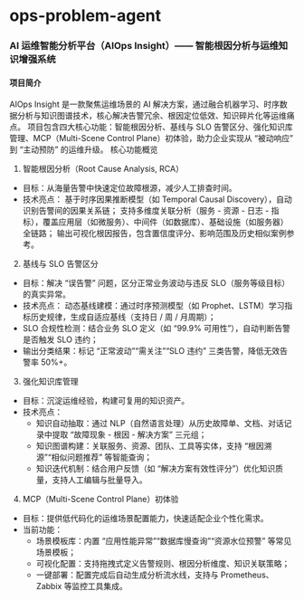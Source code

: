 # ops-problem-agent


### AI 运维智能分析平台（AIOps Insight）—— 智能根因分析与运维知识增强系统
#### 项目简介
  AIOps Insight 是一款聚焦运维场景的 AI 解决方案，通过融合机器学习、时序数据分析与知识图谱技术，核心解决告警冗余、根因定位低效、知识碎片化等运维痛点。
项目包含四大核心功能：智能根因分析、基线与 SLO 告警区分、强化知识库管理、MCP（Multi-Scene Control Plane）初体验，助力企业实现从 “被动响应” 到 “主动预防” 的运维升级。
核心功能概览
1. 智能根因分析（Root Cause Analysis, RCA）
+ 目标：从海量告警中快速定位故障根源，减少人工排查时间。
+ 技术亮点： 基于时序因果推断模型（如 Temporal Causal Discovery），自动识别告警间的因果关系链；
支持多维度关联分析（服务 - 资源 - 日志 - 指标），覆盖应用层（如微服务）、中间件（如数据库）、基础设施（如服务器）全链路；
输出可视化根因报告，包含置信度评分、影响范围及历史相似案例参考。

2. 基线与 SLO 告警区分
+ 目标：解决 “误告警” 问题，区分正常业务波动与违反 SLO（服务等级目标）的真实异常。
+ 技术亮点： 动态基线建模：通过时序预测模型（如 Prophet、LSTM）学习指标历史规律，生成自适应基线（支持日 / 周 / 月周期）；
+ SLO 合规性检测：结合业务 SLO 定义（如 “99.9% 可用性”），自动判断告警是否触发 SLO 违约；
+ 输出分类结果：标记 “正常波动”“需关注”“SLO 违约” 三类告警，降低无效告警率 50%+。

3. 强化知识库管理
+ 目标：沉淀运维经验，构建可复用的知识资产。
+ 技术亮点：
  + 知识自动抽取：通过 NLP（自然语言处理）从历史故障单、文档、对话记录中提取 “故障现象 - 根因 - 解决方案” 三元组；
  + 知识图谱构建：关联服务、资源、团队、工具等实体，支持 “根因溯源”“相似问题推荐” 等智能查询；
  + 知识迭代机制：结合用户反馈（如 “解决方案有效性评分”）优化知识质量，支持人工编辑与批量导入。
4. MCP（Multi-Scene Control Plane）初体验
+ 目标：提供低代码化的运维场景配置能力，快速适配企业个性化需求。
+ 当前功能：
  + 场景模板库：内置 “应用性能异常”“数据库慢查询”“资源水位预警” 等常见场景模板；
  + 可视化配置：支持拖拽式定义告警规则、根因分析维度、知识关联策略；
  + 一键部署：配置完成后自动生成分析流水线，支持与 Prometheus、Zabbix 等监控工具集成。


